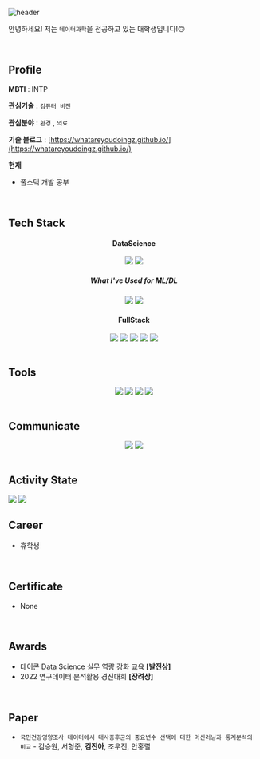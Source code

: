 ![header](https://capsule-render.vercel.app/api?type=cylinder&color=auto&height=300&section=header&text=JinAh_Kim&fontSize=90)

안녕하세요! 저는 `데이터과학`을 전공하고 있는 대학생입니다!🙃 

 <br/>

 ## **Profile**
 **MBTI** : INTP

**관심기술** :  `컴퓨터 비전`

**관심분야** : `환경` , `의료`

**기술 블로그** : [https://whatareyoudoingz.github.io/](https://whatareyoudoingz.github.io/)

**현재**
- 풀스택 개발 공부

<br/>

## **Tech Stack**


<div align="center">
	<h4>DataScience</h4>
		<img src="https://img.shields.io/badge/Python-3776AB?style=flat&logo=python&logoColor=white" />	
		<img src="https://img.shields.io/badge/R-276DC3?style=flat&logo=R&logoColor=white" />
</div>
<div align="center">
	<h5>What I've Used for ML/DL</h5>
	<img src="https://img.shields.io/badge/sklearn-276DC3?style=flat&logo=R&logoColor=white" />
	<img src="https://img.shields.io/badge/TensorFlow-FF6F00?style=flat&logo=TensorFlow&logoColor=white" />
</div>

<div align="center">
	<h4>FullStack</h4>
	<img src="https://img.shields.io/badge/Django-092E20?style=flat&logo=Django&logoColor=white" />
	<img src="https://img.shields.io/badge/HTML5-E34F26?style=flat&logo=HTML5&logoColor=white" />
	<img src="https://img.shields.io/badge/CSS3-1572B6?style=flat&logo=CSS3&logoColor=white" />
	<img src="https://img.shields.io/badge/MYSQL-4479A1?style=flat&logo=MYSQL&logoColor=white" />
	<img src="https://img.shields.io/badge/JavaScript-F7DF1E?style=flat&logo=JavaScript&logoColor=white" />
</div>

<br/>

## **Tools**

<div align="center">
	<img src="https://img.shields.io/badge/R studio-75AADB?style=flat&logo=Rstudio&logoColor=white" />
	<img src="https://img.shields.io/badge/Visual Studio Code-007ACC?style=flat&logo=VisualStudiocode&logoColor=white" />
	<img src="https://img.shields.io/badge/Jupyter notebook-F37626?style=flat&logo=jupyter&logoColor=white" />
	<img src="https://img.shields.io/badge/Google Colab-F9AB00?style=flat&logo=googlecolab&logoColor=white" />	
</div>

<br/>

## **Communicate**

<div align="center">
    <img src="https://img.shields.io/badge/GitHub-181717?style=flat&logo=Github&logoColor=white" />
        <img src="https://img.shields.io/badge/Notion-000000?style=flat&logo=notion&logoColor=white" />
</div>

<br/>

## **Activity State**

<img src="https://github-readme-stats.vercel.app/api/top-langs/?username=whatareyoudoingz&layout=compact">
<img src="https://github-readme-stats.vercel.app/api?username=whatareyoudoingz&show_icons=true">

<br/>

## **Career**
- 휴학생

<br/>

## **Certificate**
- None

<br/>

## **Awards**
- 데이콘 Data Science 실무 역량 강화 교육 **[발전상]**
- 2022 연구데이터 분석활용 경진대회 **[장려상]**

<br/>

## **Paper**
- `국민건강영양조사 데이터에서 대사증후군의 중요변수 선택에 대한 머신러닝과 통계분석의 비교` - 김승원, 서형준, **김진아**, 조우진, 안홍렬
